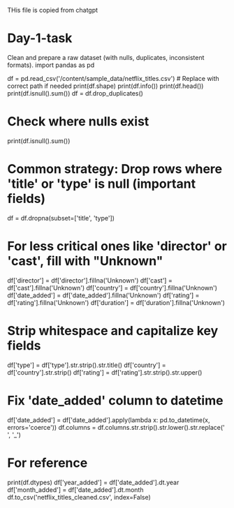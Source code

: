 THis file is copied from chatgpt


# Day-1-task
Clean and prepare a raw dataset (with nulls, duplicates, inconsistent formats).
import pandas as pd

df = pd.read_csv('/content/sample_data/netflix_titles.csv')  # Replace with correct path if needed
print(df.shape)
print(df.info())
print(df.head())
print(df.isnull().sum())
df = df.drop_duplicates()
# Check where nulls exist
print(df.isnull().sum())

# Common strategy: Drop rows where 'title' or 'type' is null (important fields)
df = df.dropna(subset=['title', 'type'])

# For less critical ones like 'director' or 'cast', fill with "Unknown"
df['director'] = df['director'].fillna('Unknown')
df['cast'] = df['cast'].fillna('Unknown')
df['country'] = df['country'].fillna('Unknown')
df['date_added'] = df['date_added'].fillna('Unknown')
df['rating'] = df['rating'].fillna('Unknown')
df['duration'] = df['duration'].fillna('Unknown')
# Strip whitespace and capitalize key fields
df['type'] = df['type'].str.strip().str.title()
df['country'] = df['country'].str.strip()
df['rating'] = df['rating'].str.strip().str.upper()
# Fix 'date_added' column to datetime
df['date_added'] = df['date_added'].apply(lambda x: pd.to_datetime(x, errors='coerce'))
df.columns = df.columns.str.strip().str.lower().str.replace(' ', '_')
# For reference
print(df.dtypes)
df['year_added'] = df['date_added'].dt.year
df['month_added'] = df['date_added'].dt.month
df.to_csv('netflix_titles_cleaned.csv', index=False)
